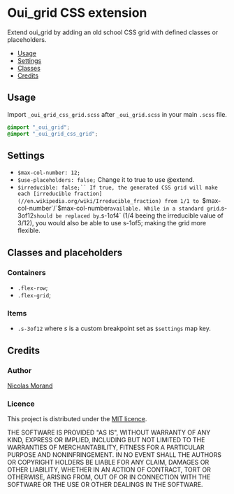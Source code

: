 # Oui_grid CSS extension

Extend oui_grid by adding an old school CSS grid with defined classes or placeholders.

* [Usage](#usage)
* [Settings](#settings)
* [Classes](#classes)
* [Credits](#credits)

## Usage

Import `_oui_grid_css_grid.scss` after `_oui_grid.scss` in your main `.scss` file.

```scss
@import "_oui_grid";
@import "_oui_grid_css_grid";
```

## Settings

* `$max-col-number: 12;`
* `$use-placeholders: false;`
Change it to true to use @extend.
* `$irreducible: false;``
If true, the generated CSS grid will make each [irreducible fraction](//en.wikipedia.org/wiki/Irreducible_fraction) from 1/1 to `$max-col-number`/`$max-col-number` available.
While in a standard grid `.s-3of12` should be replaced by `.s-1of4` (1/4 beeing the irreducible value of 3/12), you would also be able to use s-1of5; making the grid more flexible.

## Classes and placeholders

### Containers

* `.flex-row`;
* `.flex-grid`;

### Items

* `.s-3of12` where _s_ is a custom breakpoint set as `$settings` map key.

## Credits

### Author

[Nicolas Morand](https://twitter.com/NicolasGraph)

### Licence

This project is distributed under the [MIT licence](https://opensource.org/licenses/MIT).

THE SOFTWARE IS PROVIDED "AS IS", WITHOUT WARRANTY OF ANY KIND, EXPRESS OR IMPLIED, INCLUDING BUT NOT LIMITED TO THE WARRANTIES OF MERCHANTABILITY, FITNESS FOR A PARTICULAR PURPOSE AND NONINFRINGEMENT. IN NO EVENT SHALL THE AUTHORS OR COPYRIGHT HOLDERS BE LIABLE FOR ANY CLAIM, DAMAGES OR OTHER LIABILITY, WHETHER IN AN ACTION OF CONTRACT, TORT OR OTHERWISE, ARISING FROM, OUT OF OR IN CONNECTION WITH THE SOFTWARE OR THE USE OR OTHER DEALINGS IN THE SOFTWARE.

